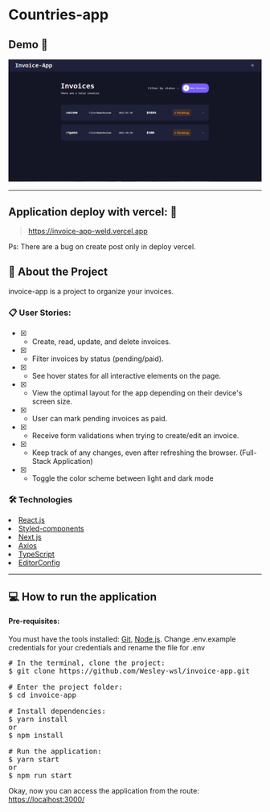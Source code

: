 # Countries-app

## Demo 📸

<p align='center'> <img src='.github/invoice-app.gif'/></p>

<hr/>

## Application deploy with vercel: :dash:

> https://invoice-app-weld.vercel.app

Ps: There are a bug on create post only in deploy vercel. 
## 📜 About the Project

invoice-app is a project to organize your invoices.

### 📋 User Stories:

 - [x] - Create, read, update, and delete invoices.
 - [x] - Filter invoices by status (pending/paid).
 - [x] - See hover states for all interactive elements on the page.
 - [x] - View the optimal layout for the app depending on their device's screen size.
 - [x] - User can mark pending invoices as paid.
 - [x] - Receive form validations when trying to create/edit an invoice.
 - [x] - Keep track of any changes, even after refreshing the browser. (Full-Stack Application)
 - [x] - Toggle the color scheme between light and dark mode

### 🛠 Technologies

<li><a href="https://reactjs.org">React.js</a></li>
<li><a href="https://styled-components.com">Styled-components</a></li>
<li><a href="https://nextjs.org">Next.js</a></li>
<li><a href="https://github.com/axios/axios">Axios</a></li>
<li><a href="https://www.typescriptlang.org">TypeScript</a></li>
<li><a href="https://editorconfig.org">EditorConfig</a></li>

<hr/>

## 💻 How to run the application

#### Pre-requisites:
You must have the tools installed:  <a href="">Git</a>, <a href="">Node.js</a>.
Change .env.example credentials for your credentials and rename the file for .env

<pre>
# In the terminal, clone the project:
$ git clone https://github.com/Wesley-wsl/invoice-app.git

# Enter the project folder:
$ cd invoice-app

# Install dependencies:
$ yarn install
or
$ npm install

# Run the application:
$ yarn start
or
$ npm run start
</pre>

Okay, now you can access the application from the route:  <a href="https://localhost:3000/">https://localhost:3000/</a>
